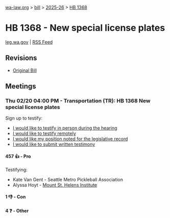 [wa-law.org](/) > [bill](/bill/) > [2025-26](/bill/2025-26/) > [HB 1368](/bill/2025-26/hb/1368/)

# HB 1368 - New special license plates
[leg.wa.gov](https://app.leg.wa.gov/billsummary?BillNumber=1368&Year=2025&Initiative=false) | [RSS Feed](./rss.xml)

## Revisions
* [Original Bill](1/)

## Meetings
### Thu 02/20 04:00 PM - Transportation (TR): HB 1368 New special license plates
Sign up to testify:
* [I would like to testify in person during the hearing](https://app.leg.wa.gov/csi/Testifier/Add?chamber=House&mId=32844&aId=164088&caId=25970&tId=1)
* [I would like to testify remotely](https://app.leg.wa.gov/csi/Testifier/Add?chamber=House&mId=32844&aId=164088&caId=25970&tId=2)
* [I would like my position noted for the legislative record](https://app.leg.wa.gov/csi/Testifier/Add?chamber=House&mId=32844&aId=164088&caId=25970&tId=3)
* [I would like to submit written testimony](https://app.leg.wa.gov/csi/Testifier/Add?chamber=House&mId=32844&aId=164088&caId=25970&tId=4)

#### 457 👍 - Pro
Testifying:
* Kate Van Gent - Seattle Metro Pickleball Association
* Alyssa Hoyt - [Mount St. Helens Institute](/org/mount_st._helens_institute/)

#### 1 👎 - Con

#### 4 ❓ - Other
